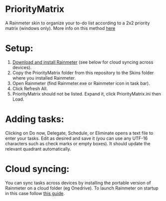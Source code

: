 # PriorityMatrix
A Rainmeter skin to organize your to-do list according to a 2x2 priority matrix (windows only). More info on this method [here](https://en.wikipedia.org/wiki/Time_management#The_Eisenhower_Method)

# Setup:
1. [Download and install Rainmeter](https://www.rainmeter.net) (see below for cloud syncing across devices).
2. Copy the PriorityMatrix folder from this repository to the Skins folder where you installed Rainmeter.
3. Open Rainmeter (find Rainmeter.exe or Rainmeter icon in task bar).
4. Click Refresh All.
5. PriorityMatrix should not be listed. Expand it, click PriorityMatrix.ini then Load.

# Adding tasks:
Clicking on Do now, Delegate, Schedule, or Eliminate opens a text file to enter your tasks. Edit as desired and save it (you can use any UTF-16 characters such as check marks or empty boxes). It should update the relevant quadrant automatically. 

# Cloud syncing:
You can sync tasks across devices by installing the portable version of Rainmeter on a cloud folder (eg Onedrive). To launch Rainmeter on startup in this case follow [this guide](https://www.howtogeek.com/208224/how-to-add-programs-files-and-folders-to-system-startup-in-windows-8.1).


